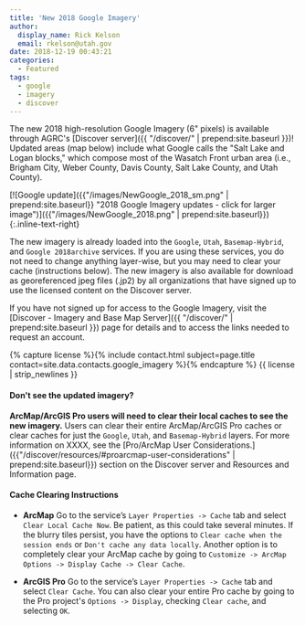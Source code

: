 ```yaml
---
title: 'New 2018 Google Imagery'
author:
  display_name: Rick Kelson
  email: rkelson@utah.gov
date: 2018-12-19 00:43:21
categories:
  - Featured
tags:
  - google
  - imagery
  - discover
---
```


The new 2018 high-resolution Google Imagery (6" pixels) is available through AGRC's [Discover server]({{ "/discover/" | prepend:site.baseurl }})! Updated areas (map below) include what Google calls the "Salt Lake and Logan blocks," which compose most of the Wasatch Front urban area (i.e., Brigham City, Weber County, Davis County, Salt Lake County, and Utah County).

[![Google update]({{"/images/NewGoogle_2018_sm.png" | prepend:site.baseurl}} "2018 Google Imagery updates - click for larger image")]({{"/images/NewGoogle_2018.png" | prepend:site.baseurl}}){:.inline-text-right}

The new imagery is already loaded into the `Google`, `Utah`, `Basemap-Hybrid`, and `Google 2018archive` services. If you are using these services, you do not need to change anything layer-wise, but you may need to clear your cache (instructions below). The new imagery is also available for download as georeferenced jpeg files (.jp2) by all organizations that have signed up to use the licensed content on the Discover server.

If you have not signed up for access to the Google Imagery, visit the [Discover - Imagery and Base Map Server]({{ "/discover/" | prepend:site.baseurl }}) page for details and to access the links needed to request an account.

{% capture license %}{% include contact.html subject=page.title contact=site.data.contacts.google_imagery %}{% endcapture %}
{{ license | strip_newlines }}

#### Don't see the updated imagery?

**ArcMap/ArcGIS Pro users will need to clear their local caches to see the new imagery.** Users can clear their entire ArcMap/ArcGIS Pro caches or clear caches for just the `Google`, `Utah`, and `Basemap-Hybrid` layers. For more information on XXXX, see the [Pro/ArcMap User Considerations.]({{"/discover/resources/#proarcmap-user-considerations" | prepend:site.baseurl}}) section on the Discover server and Resources and Information page.

#### Cache Clearing Instructions

- **ArcMap** Go to the service’s `Layer Properties -> Cache` tab and select `Clear Local Cache Now`. Be patient, as this could take several minutes. If the blurry tiles persist, you have the options to `Clear cache when the session ends` or `Don't cache any data locally`. Another option is to completely clear your ArcMap cache by going to `Customize -> ArcMap Options -> Display Cache -> Clear Cache`.

- **ArcGIS Pro** Go to the service’s `Layer Properties -> Cache` tab and select `Clear Cache`. You can also clear your entire Pro cache by going to the Pro project's `Options -> Display`, checking `Clear cache`, and selecting `OK`.
